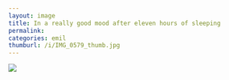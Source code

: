 ```yaml
---
layout: image
title: In a really good mood after eleven hours of sleeping
permalink: 
categories: emil
thumburl: /i/IMG_0579_thumb.jpg
---
```


![]({{site.url}}/i/IMG_0579_thumb.jpg)

